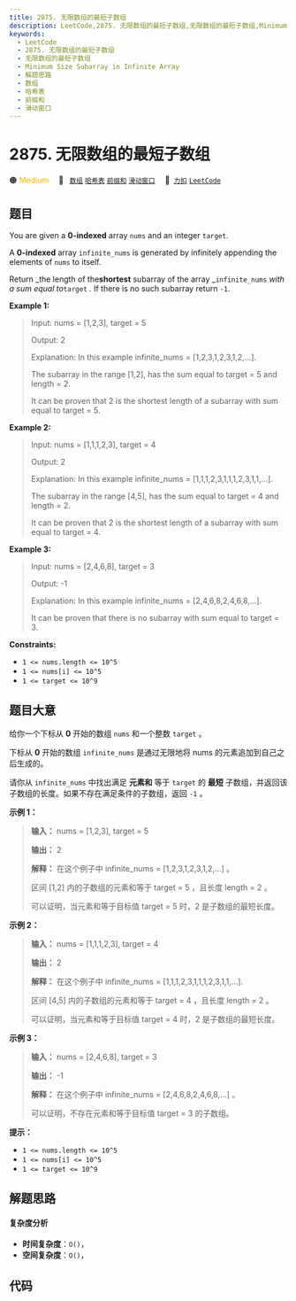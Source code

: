 ```yaml
---
title: 2875. 无限数组的最短子数组
description: LeetCode,2875. 无限数组的最短子数组,无限数组的最短子数组,Minimum Size Subarray in Infinite Array,解题思路,数组,哈希表,前缀和,滑动窗口
keywords:
  - LeetCode
  - 2875. 无限数组的最短子数组
  - 无限数组的最短子数组
  - Minimum Size Subarray in Infinite Array
  - 解题思路
  - 数组
  - 哈希表
  - 前缀和
  - 滑动窗口
---
```


# 2875. 无限数组的最短子数组

🟠 <font color=#ffb800>Medium</font>&emsp; 🔖&ensp; [`数组`](/tag/array.md) [`哈希表`](/tag/hash-table.md) [`前缀和`](/tag/prefix-sum.md) [`滑动窗口`](/tag/sliding-window.md)&emsp; 🔗&ensp;[`力扣`](https://leetcode.cn/problems/minimum-size-subarray-in-infinite-array) [`LeetCode`](https://leetcode.com/problems/minimum-size-subarray-in-infinite-array)

## 题目

You are given a **0-indexed** array `nums` and an integer `target`.

A **0-indexed** array `infinite_nums` is generated by infinitely appending the
elements of `nums` to itself.

Return _the length of the**shortest** subarray of the array _`infinite_nums`
_with a sum equal to_`target` _._ If there is no such subarray return `-1`.



**Example 1:**

> Input: nums = [1,2,3], target = 5
> 
> Output: 2
> 
> Explanation: In this example infinite_nums = [1,2,3,1,2,3,1,2,...].
> 
> The subarray in the range [1,2], has the sum equal to target = 5 and length = 2.
> 
> It can be proven that 2 is the shortest length of a subarray with sum equal to target = 5.

**Example 2:**

> Input: nums = [1,1,1,2,3], target = 4
> 
> Output: 2
> 
> Explanation: In this example infinite_nums = [1,1,1,2,3,1,1,1,2,3,1,1,...].
> 
> The subarray in the range [4,5], has the sum equal to target = 4 and length = 2.
> 
> It can be proven that 2 is the shortest length of a subarray with sum equal to target = 4.

**Example 3:**

> Input: nums = [2,4,6,8], target = 3
> 
> Output: -1
> 
> Explanation: In this example infinite_nums = [2,4,6,8,2,4,6,8,...].
> 
> It can be proven that there is no subarray with sum equal to target = 3.

**Constraints:**

  * `1 <= nums.length <= 10^5`
  * `1 <= nums[i] <= 10^5`
  * `1 <= target <= 10^9`


## 题目大意

给你一个下标从 **0** 开始的数组 `nums` 和一个整数 `target` 。

下标从 **0** 开始的数组 `infinite_nums` 是通过无限地将 nums 的元素追加到自己之后生成的。

请你从 `infinite_nums` 中找出满足 **元素和** 等于 `target` 的 **最短**
子数组，并返回该子数组的长度。如果不存在满足条件的子数组，返回 `-1` 。



**示例 1：**

> 
> 
> 
> 
> 
> **输入：** nums = [1,2,3], target = 5
> 
> **输出：** 2
> 
> **解释：** 在这个例子中 infinite_nums = [1,2,3,1,2,3,1,2,...] 。
> 
> 区间 [1,2] 内的子数组的元素和等于 target = 5 ，且长度 length = 2 。
> 
> 可以证明，当元素和等于目标值 target = 5 时，2 是子数组的最短长度。

**示例 2：**

> 
> 
> 
> 
> 
> **输入：** nums = [1,1,1,2,3], target = 4
> 
> **输出：** 2
> 
> **解释：** 在这个例子中 infinite_nums = [1,1,1,2,3,1,1,1,2,3,1,1,...].
> 
> 区间 [4,5] 内的子数组的元素和等于 target = 4 ，且长度 length = 2 。
> 
> 可以证明，当元素和等于目标值 target = 4 时，2 是子数组的最短长度。
> 
> 

**示例 3：**

> 
> 
> 
> 
> 
> **输入：** nums = [2,4,6,8], target = 3
> 
> **输出：** -1
> 
> **解释：** 在这个例子中 infinite_nums = [2,4,6,8,2,4,6,8,...] 。
> 
> 可以证明，不存在元素和等于目标值 target = 3 的子数组。
> 
> 



**提示：**

  * `1 <= nums.length <= 10^5`
  * `1 <= nums[i] <= 10^5`
  * `1 <= target <= 10^9`


## 解题思路

#### 复杂度分析

- **时间复杂度**：`O()`，
- **空间复杂度**：`O()`，

## 代码

```javascript

```